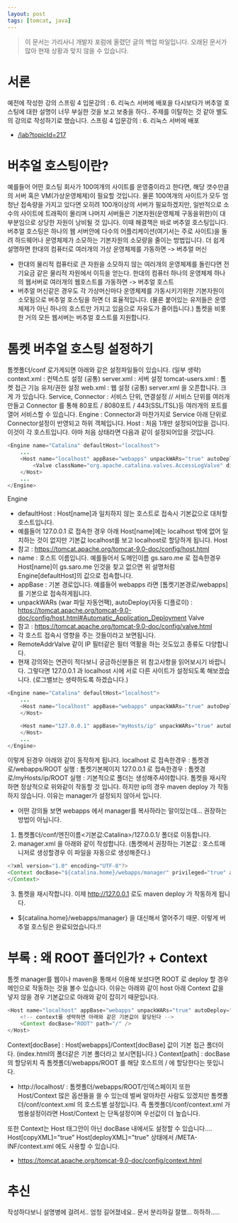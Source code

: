```yaml
---
layout: post
tags: [tomcat, java]
---
```


> 이 문서는 가리사니 개발자 포럼에 올렸던 글의 백업 파일입니다.
오래된 문서가 많아 현재 상황과 맞지 않을 수 있습니다.


# 서론
예전에 작성한 강의 스프링 4 입문강의 : 6. 리눅스 서버에 배포을 다시보다가 버추얼 호스팅에 대한 설명이 너무 부실한 것을 보고 보충을 하다.. 주제를 이탈하는 것 같아 별도의 강의로 작성하기로 했습니다.
스프링 4 입문강의 : 6. 리눅스 서버에 배포
- [/lab?topicId=217](/lab?topicId=217)


# 버추얼 호스팅이란?
예를들어 어떤 호스팅 회사가 100여개의 사이트를 운영중이라고 한다면, 해당 갯수만큼의 서버 혹은 VM(가상운영체제)이 필요할 것입니다.
물론 100여개의 사이트가 모두 엄청난 접속량을 가지고 있다면 오히려 100개이상의 서버가 필요하겠지만,
일반적으로 소수의 사이트에 트래픽이 몰리며 나머지 서버들은 기본자원(운영체제 구동을위한)이 대부분임으로 상당한 자원이 낭비될 것 입니다.
이때 해결책은 바로 버추얼 호스팅입니다.
버추얼 호스팅은 하나의 웹 서버안에 다수의 어플리케이션(여기서는 주로 사이트)을 돌려 하드웨어나 운영체제가 소모하는 기본자원의 소모량을 줄이는 방법입니다.
더 쉽게 설명하면
한대의 컴퓨터로 여러개의 가상 운영체제를 가동하면 -> 버추얼 머신
- 한대의 물리적 컴퓨터로 큰 자원을 소모하지 않는 여러개의 운영체제를 돌린다면 전기요금 같은 물리적 자원에서 이득을 얻는다.
한대의 컴퓨터 하나의 운영체제 하나의 웹서버로 여러개의 웹호스트를 가동하면 -> 버추얼 호스트
- 버추얼 머신같은 경우도 각 가상머신마다 운영체제를 가동시키기위한 기본자원이 소모됨으로 버추얼 호스팅을 하면 더 효율적입니다. (물론 붙어있는 유저들은 운영체제가 아닌 하나의 호스트만 가지고 있음으로 자유도가 줄어듭니다.)
톰켓을 비롯한 거의 모든 웹서버는 버추얼 호스트를 지원합니다.


# 톰켓 버추얼 호스팅 설정하기
톰켓폴더/conf 로가게되면 아래와 같은 설정파일들이 있습니다. (일부 생략)
context.xml : 컨텍스트 설정 (공통)
server.xml : 서버 설정
tomcat-users.xml : 톰켓 접근 기능 유저/권한 설정
web.xml : 웹 설정 (공통)
server.xml 을 오픈합니다.
크게 <Service> <Connector> <Engine> <Host> 가 있습니다.
Service, Connector : 서비스 단위, 연결설정 // 서비스 단위를 여러개 만들고 Connector 를 통해 80포트 / 8080포트 / 443(SSL/TSL)등 여러개의 포트를 열어 서비스할 수 있습니다.
Engine : Connector과 마찬가지로 Service 아래 단위로 Connector설정이 반영되고 하위 객체입니다.
Host : 처음 1개만 설정되어있을 겁니다. 이것이 각 호스트입니다.
아마 처음 상태라면 다음과 같이 설정되어있을 것입니다.
``` java
<Engine name="Catalina" defaultHost="localhost">
	...
	<Host name="localhost" appBase="webapps" unpackWARs="true" autoDeploy="true">
		<Valve className="org.apache.catalina.valves.AccessLogValve" directory="logs" prefix="localhost_access_log" suffix=".txt" pattern="%h %l %u %t &quot;%r&quot; %s %b" />
	</Host>
	...
</Engine>
```
Engine
- defaultHost : Host[name]과 일치하지 않는 호스트로 접속시 기본값으로 대처할 호스트입니다.
- 예를들어 127.0.0.1 로 접속한 경우 아래 Host[name]에는 localhost 밖에 없어 일치하는 것이 없지만 기본값 localhost를 보고 localhost로 할당하게 됩니다.
Host
- 참고 : https://tomcat.apache.org/tomcat-9.0-doc/config/host.html
- name : 호스트 이름입니다. 예를들어서 도메인이름 gs.saro.me 로 접속한경우 Host[name]이 gs.saro.me 인것을 찾고 없으면 위 설명처럼 Engine[defaultHost]의 값으로 접속합니다.
- appBase : 기본 경로입니다. 예를들어 webapps 라면 [톰켓기본경로/webapps] 를 기본으로 접속하게됩니다.
- unpackWARs (war 파일 자동언팩), autoDeploy(자동 디플로이) :  https://tomcat.apache.org/tomcat-9.0-doc/config/host.html#Automatic_Application_Deployment
Valve
- 참고 : https://tomcat.apache.org/tomcat-9.0-doc/config/valve.html
- 각 호스트 접속시 영향을 주는 것들이라고 보면됩니다.
- RemoteAddrValve 같이 IP 필터같은 필터 역활을 하는 것도있고 종류도 다양합니다.
- 현재 강의와는 연관이 적다보니 궁금하신분들은 위 참고사항을 읽어보시기 바랍니다.
그렇다면 127.0.0.1 과 localhost 시에 서로 다른 사이트가 설정되도록 해보겠습니다.
(로그밸브는 생략하도록 하겠습니다.)
``` java
<Engine name="Catalina" defaultHost="localhost">
	...
	<Host name="localhost" appBase="webapps" unpackWARs="true" autoDeploy="true">
	</Host>

	<Host name="127.0.0.1" appBase="myHosts/ip" unpackWARs="true" autoDeploy="true">
	</Host>
	...
</Engine>
```
이렇게 된경우 아래와 같이 동작하게 됩니다.
localhost 로 접속한경우 : 톰켓경로/webapps/ROOT 실행 : 톰켓기본페이지
127.0.0.1 로 접속한경우 : 톰켓경로/myHosts/ip/ROOT 실행 : 기본적으로 폴더는 생성해주셔야합니다.
톰켓을 재시작하면 정상적으로 위와같이 작동할 것 입니다.
하지만 ip의 경우 maven deploy 가 작동하지 않습니다.
이유는 manager가 설정되지 않아서 입니다.
- 어떤 강의들 보면 webapps 에서 manager를 복사하라는 말이있는데... 권장하는 방법이 아닙니다.
1. 톰켓폴더/conf/엔진이름<기본값:Catalina>/127.0.0.1/ 폴더로 이동합니다.
2. manager.xml 을 아래와 같이 작성합니다. (톰켓에서 권장하는 기본값 : 호스트매니저로 생성할경우 이 파일을 자동으로 생성해준다.)
``` java
<?xml version="1.0" encoding="UTF-8"?>
<Context docBase="${catalina.home}/webapps/manager" privileged="true" antiResourceLocking="false" >
</Context>
```
3. 톰켓을 재시작합니다.
이제 http://127.0.0.1 로도 maven deploy 가 작동하게 됩니다.
- ${catalina.home}/webapps/manager} 을 대신해서 열어주기 때문.
이렇게 버추얼 호스팅은 완료되었습니다.!!


# 부록 : 왜 ROOT 폴더인가? + Context
톰켓 manager를 웹이나 maven을 통해서 이용해 보셨다면 ROOT 로 deploy 할 경우 메인으로 작동하는 것을 볼수 있습니다.
이유는 아래와 같이 host 아래 Context 값을 넣지 않을 경우 기본값으로 아래와 같이 잡히기 때문입니다.
``` java
<Host name="localhost" appBase="webapps" unpackWARs="true" autoDeploy="true">
	<!-- context를 생략하면 아래와 같은 기본값이 할당된다 -->
	<Context docBase="ROOT" path="/" />
</Host>
```
Context[docBase] : Host[webapps]/Context[docBase] 값이 기본 접근 폴더이다. (index.html의 폴더같은 기본 폴더라고 보시면됩니다.)
Context[path] : docBase의 할당위치
즉 톰켓폴더/webapps/ROOT 를 해당 호스트의 / 에 할당한다는 뜻입니다.
- http://localhost/ : 톰켓폴더/webapps/ROOT/인덱스페이지
또한 Host/Context 많은 옵션들을 쓸 수 있는데 벌써 알아차린 사람도 있겠지만 톰켓폴더/conf/context.xml 의 호스트별 설정입니다.
즉 톰켓폴더/conf/context.xml 가 범용설정이라면 Host/Context 는 단독설정이며 우선값이 더 높습니다.

또한  Context는 Host 태그안이 아닌 docBase 내에서도 설정할 수 있습니다....
Host[copyXML]="true" Host[deployXML]="true" 상태에서 /META-INF/context.xml 에도 사용할 수 있습니다.
- https://tomcat.apache.org/tomcat-9.0-doc/config/context.html


# 추신
작성하다보니 설명병에 걸려서.. 엄청 길어졌네요.. 문서 분리하길 잘했... 하하하.....